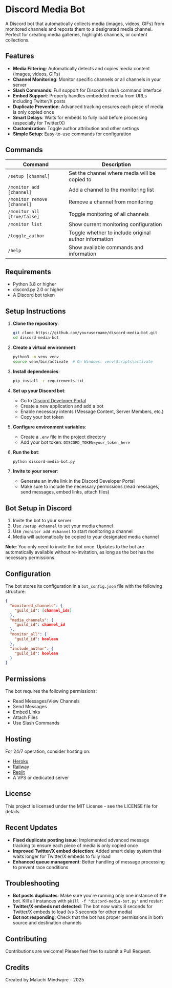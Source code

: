 # Discord Media Bot

A Discord bot that automatically collects media (images, videos, GIFs) from monitored channels and reposts them to a designated media channel. Perfect for creating media galleries, highlights channels, or content collections.

## Features

- **Media Filtering**: Automatically detects and copies media content (images, videos, GIFs)
- **Channel Monitoring**: Monitor specific channels or all channels in your server
- **Slash Commands**: Full support for Discord's slash command interface
- **Embed Support**: Properly handles embedded media from URLs including Twitter/X posts
- **Duplicate Prevention**: Advanced tracking ensures each piece of media is only copied once
- **Smart Delays**: Waits for embeds to fully load before processing (especially for Twitter/X)
- **Customization**: Toggle author attribution and other settings
- **Simple Setup**: Easy-to-use commands for configuration

## Commands

| Command | Description |
|---------|-------------|
| `/setup [channel]` | Set the channel where media will be copied to |
| `/monitor add [channel]` | Add a channel to the monitoring list |
| `/monitor remove [channel]` | Remove a channel from monitoring |
| `/monitor all [true/false]` | Toggle monitoring of all channels |
| `/monitor list` | Show current monitoring configuration |
| `/toggle_author` | Toggle whether to include original author information |
| `/help` | Show available commands and information |

## Requirements

- Python 3.8 or higher
- discord.py 2.0 or higher
- A Discord bot token

## Setup Instructions

1. **Clone the repository**:

   ```bash
   git clone https://github.com/yourusername/discord-media-bot.git
   cd discord-media-bot
   ```

2. **Create a virtual environment**:

   ```bash
   python3 -m venv venv
   source venv/bin/activate  # On Windows: venv\Scripts\activate
   ```

3. **Install dependencies**:

   ```bash
   pip install -r requirements.txt
   ```

4. **Set up your Discord bot**:
   - Go to [Discord Developer Portal](https://discord.com/developers/applications)
   - Create a new application and add a bot
   - Enable necessary intents (Message Content, Server Members, etc.)
   - Copy your bot token

5. **Configure environment variables**:
   - Create a `.env` file in the project directory
   - Add your bot token: `DISCORD_TOKEN=your_token_here`

6. **Run the bot**:

   ```bash
   python discord-media-bot.py
   ```

7. **Invite to your server**:
   - Generate an invite link in the Discord Developer Portal
   - Make sure to include the necessary permissions (read messages, send messages, embed links, attach files)

## Bot Setup in Discord

1. Invite the bot to your server
2. Use `/setup #channel` to set your media channel
3. Use `/monitor add #channel` to start monitoring a channel
4. Media will automatically be copied to your designated media channel

**Note**: You only need to invite the bot once. Updates to the bot are automatically available without re-invitation, as long as the bot has the necessary permissions.

## Configuration

The bot stores its configuration in a `bot_config.json` file with the following structure:

```json
{
  "monitored_channels": {
    "guild_id": [channel_ids]
  },
  "media_channels": {
    "guild_id": channel_id
  },
  "monitor_all": {
    "guild_id": boolean
  },
  "include_author": {
    "guild_id": boolean
  }
}
```

## Permissions

The bot requires the following permissions:

- Read Messages/View Channels
- Send Messages
- Embed Links
- Attach Files
- Use Slash Commands

## Hosting

For 24/7 operation, consider hosting on:

- [Heroku](https://heroku.com)
- [Railway](https://railway.app)
- [Replit](https://replit.com)
- A VPS or dedicated server

## License

This project is licensed under the MIT License - see the LICENSE file for details.

## Recent Updates

- **Fixed duplicate posting issue**: Implemented advanced message tracking to ensure each piece of media is only copied once
- **Improved Twitter/X embed detection**: Added smart delay system that waits longer for Twitter/X embeds to fully load
- **Enhanced queue management**: Better handling of message processing to prevent race conditions

## Troubleshooting

- **Bot posts duplicates**: Make sure you're running only one instance of the bot. Kill all instances with `pkill -f "discord-media-bot.py"` and restart
- **Twitter/X embeds not detected**: The bot now waits 8 seconds for Twitter/X embeds to load (vs 3 seconds for other media)
- **Bot not responding**: Check that the bot has proper permissions in both source and destination channels

## Contributing

Contributions are welcome! Please feel free to submit a Pull Request.

## Credits

Created by Malachi Mindwyre - 2025
